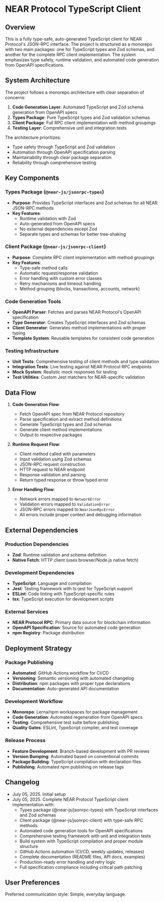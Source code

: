 # NEAR Protocol TypeScript Client

## Overview

This is a fully type-safe, auto-generated TypeScript client for NEAR Protocol's JSON-RPC interface. The project is structured as a monorepo with two main packages: one for TypeScript types and Zod schemas, and another for the complete RPC client implementation. The system emphasizes type safety, runtime validation, and automated code generation from OpenAPI specifications.

## System Architecture

The project follows a monorepo architecture with clear separation of concerns:

1. **Code Generation Layer**: Automated TypeScript and Zod schema generation from OpenAPI specs
2. **Types Package**: Pure TypeScript types and Zod validation schemas
3. **Client Package**: Full RPC client implementation with method groupings
4. **Testing Layer**: Comprehensive unit and integration tests

The architecture prioritizes:
- Type safety through TypeScript and Zod validation
- Automation through OpenAPI specification parsing
- Maintainability through clear package separation
- Reliability through comprehensive testing

## Key Components

### Types Package (`@near-js/jsonrpc-types`)
- **Purpose**: Provides TypeScript interfaces and Zod schemas for all NEAR JSON-RPC methods
- **Key Features**: 
  - Runtime validation with Zod
  - Auto-generated from OpenAPI specs
  - No external dependencies except Zod
  - Separate types and schemas for better tree-shaking

### Client Package (`@near-js/jsonrpc-client`)
- **Purpose**: Complete RPC client implementation with method groupings
- **Key Features**:
  - Type-safe method calls
  - Automatic request/response validation
  - Error handling with custom error classes
  - Retry mechanisms and timeout handling
  - Method grouping (blocks, transactions, accounts, network)

### Code Generation Tools
- **OpenAPI Parser**: Fetches and parses NEAR Protocol's OpenAPI specification
- **Type Generator**: Creates TypeScript interfaces and Zod schemas
- **Client Generator**: Generates method implementations with proper typing
- **Template System**: Reusable templates for consistent code generation

### Testing Infrastructure
- **Unit Tests**: Comprehensive testing of client methods and type validation
- **Integration Tests**: Live testing against NEAR Protocol RPC endpoints
- **Mock System**: Realistic mock responses for testing
- **Test Utilities**: Custom Jest matchers for NEAR-specific validation

## Data Flow

1. **Code Generation Flow**:
   - Fetch OpenAPI spec from NEAR Protocol repository
   - Parse specification and extract method definitions
   - Generate TypeScript types and Zod schemas
   - Generate client method implementations
   - Output to respective packages

2. **Runtime Request Flow**:
   - Client method called with parameters
   - Input validation using Zod schemas
   - JSON-RPC request construction
   - HTTP request to NEAR endpoint
   - Response validation and parsing
   - Return typed response or throw typed error

3. **Error Handling Flow**:
   - Network errors mapped to `NetworkError`
   - Validation errors mapped to `ValidationError`
   - JSON-RPC errors mapped to `NearJsonRpcError`
   - All errors include proper context and debugging information

## External Dependencies

### Production Dependencies
- **Zod**: Runtime validation and schema definition
- **Native Fetch**: HTTP client (uses browser/Node.js native fetch)

### Development Dependencies
- **TypeScript**: Language and compilation
- **Jest**: Testing framework with ts-jest for TypeScript support
- **ESLint**: Code linting with TypeScript-specific rules
- **tsx**: TypeScript execution for development scripts

### External Services
- **NEAR Protocol RPC**: Primary data source for blockchain information
- **OpenAPI Specification**: Source for automated code generation
- **npm Registry**: Package distribution

## Deployment Strategy

### Package Publishing
- **Automated**: GitHub Actions workflow for CI/CD
- **Versioning**: Semantic versioning with automated changelog
- **Distribution**: npm packages with proper type declarations
- **Documentation**: Auto-generated API documentation

### Development Workflow
- **Monorepo**: Lerna/npm workspaces for package management
- **Code Generation**: Automated regeneration from OpenAPI specs
- **Testing**: Comprehensive test suite before publishing
- **Quality Gates**: ESLint, TypeScript compiler, and test coverage

### Release Process
- **Feature Development**: Branch-based development with PR reviews
- **Version Bumping**: Automated based on conventional commits
- **Package Building**: TypeScript compilation with declaration files
- **Publishing**: Automated npm publishing on release tags

## Changelog

- July 05, 2025. Initial setup
- July 05, 2025. Complete NEAR Protocol TypeScript client implementation with:
  - Types package (@near-js/jsonrpc-types) with TypeScript interfaces and Zod schemas
  - Client package (@near-js/jsonrpc-client) with type-safe RPC methods
  - Automated code generation tools for OpenAPI specifications
  - Comprehensive testing framework with unit and integration tests
  - Build system with TypeScript compilation and proper module structure
  - GitHub Actions automation (CI/CD, weekly updates, releases)
  - Complete documentation (README files, API docs, examples)
  - Production-ready error handling and retry logic
  - Full specification compliance including critical path patching

## User Preferences

Preferred communication style: Simple, everyday language.